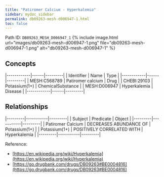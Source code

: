 ```yaml
---
title: "Patiromer Calcium - Hyperkalemia"
sidebar: mydoc_sidebar
permalink: db09263-mesh-d006947-1.html
toc: false 
---
```



Path ID: `DB09263_MESH_D006947_1`
{% include image.html url="images/db09263-mesh-d006947-1.png" file="db09263-mesh-d006947-1.png" alt="db09263-mesh-d006947-1" %}

## Concepts

|------------|------|---------|
| Identifier | Name | Type    |
|------------|------|---------|
| MESH:C568789 | Patiromer calcium | Drug |
| CHEBI:29103 | Potassium(1+) | ChemicalSubstance |
| MESH:D006947 | Hyperkalemia | Disease |
|------------|------|---------|

## Relationships

|---------|-----------|---------|
| Subject | Predicate | Object  |
|---------|-----------|---------|
| Patiromer Calcium | DECREASES ABUNDANCE OF | Potassium(1+) |
| Potassium(1+) | POSITIVELY CORRELATED WITH | Hyperkalemia |
|---------|-----------|---------|

Reference: 
  - [https://en.wikipedia.org/wiki/Hyperkalemia](https://en.wikipedia.org/wiki/Hyperkalemia)
  - [https://go.drugbank.com/drugs/DB09263#BE0004816](https://go.drugbank.com/drugs/DB09263#BE0004816)

